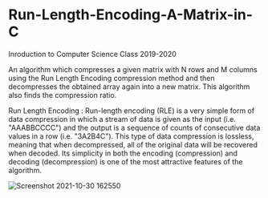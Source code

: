 # Run-Length-Encoding-A-Matrix-in-C

Inroduction to Computer Science Class 2019-2020

An algorithm which compresses a given matrix with N rows and M
columns using the Run Length Encoding compression method and then decompresses
the obtained array again into a new matrix. This algorithm also finds the
compression ratio.

Run Length Encoding :
Run-length encoding (RLE) is a very simple form of data compression in which a stream
of data is given as the input (i.e. "AAABBCCCC") and the output is a sequence of counts
of consecutive data values in a row (i.e. "3A2B4C"). This type of data compression is
lossless, meaning that when decompressed, all of the original data will be recovered
when decoded. Its simplicity in both the encoding (compression) and decoding
(decompression) is one of the most attractive features of the algorithm.
<br/>

![Screenshot 2021-10-30 162550](https://user-images.githubusercontent.com/49107892/139534494-60bb0274-b981-4dd5-b3e4-73b073caf7fc.png)
